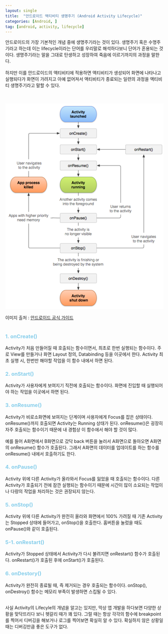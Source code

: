 ```yaml
---
layout: single
title:  "안드로이드 액티비티 생명주기 (Android Activity Lifecycle)"
categories: [Android, ]
tag: [android, activity, lifecycle]
---
```


안드로이드의 가장 기본적인 개념 중에 생명주기라는 것이 있다. 생명주기 혹은 수명주기라고 하는데 이는 lifecycle이라는 단어를 우리말로 해석하다보니 단어가 혼용되는 것이다. 생명주기라는 말을 그대로 탄생하고 성장하여 죽음에 이르기까지의 과정을 말한다.
<br/><br/>
하지만 이를 안드로이드의 액티비티에 적용하면 액티비티가 생성되어 화면에 나타나고 실행되다가 화면이 가려지고 아예 없어져서 액티비티가 종료되는 일련의 과정을 액티비티 생명주기라고 말할 수 있다.
<br/><br/><br/>

![activity_lifecycle.png](/images/2022-08-14-android-activity-lifecycle/activity_lifecycle.png)
<br/>

이미지 출처 : [안드로이드 공식 가이드](https://developer.android.com/guide/components/activities/activity-lifecycle)
<br/><br/>

### <span style="color: skyblue">**1. onCreate()**</span>
Activity가 처음 만들어질 때 호출되는 함수이면서, 최초로 한번 실행되는 함수이다. 주로 View를 만들거나 화면 Layout 정의, Databinding 등을 이곳에서 한다. Activity 최초 실행 시, 한번만 해야할 작업을 이 함수 내에서 하면 된다.
<br/>

### <span style="color: skyblue">**2. onStart()**</span>
Activity가 사용자에게 보여지기 직전에 호출되는 함수이다. 화면에 진입할 때 실행되어야 하는 작업을 이곳에서 하면 된다.
<br/>

### <span style="color: skyblue">**3. onResume()**</span>
Activity가 비로소화면에 보여지는 단계이며 사용자에게 Focus를 잡은 상태이다. onResume()까지 호출되면 Activity는 Running 상태가 된다. onResume()은 굉장히 자주 호출되는 함수이기 때문에 내 경험상 이 함수에서 해야 할 것이 많다.
<br/><br/>
예를 들어 A화면에서 B화면으로 갔닥 back 버튼을 눌러서 A화면으로 돌아오면 A화면의 onResume() 함수가 호출된다. 그래서 A화면의 데이터를 업데이트를 하는 함수를 onResume() 내에서 호출하기도 한다.
<br/>

### <span style="color: skyblue">**4. onPause()**</span>
Activity 위에 다른 Activity가 올라와서 Focus를 잃었을 때 호출되는 함수이다. 다른 Activity가 호출되기 전에 잠깐 실행되는 함수이기 때문에 시간이 많이 소요되는 작업이나 다량의 작업을 처리하는 것은 권장되지 않는다.
<br/>

### <span style="color: skyblue">**5. onStop()**</span>
Activity 위에 다른 Activity가 완전히 올라와 화면에서 100% 가려질 때 기존 Activity는 Stopped 상태에 들어가고, onStop()을 호출한다. 홈버튼을 눌렀을 때도 onPause()와 같이 호출된다.
<br/>

### <span style="color: skyblue">**5-1. onRestart()**</span>
Activity가 Stopped 상태에서 Activity가 다시 불려지면 onRestart() 함수가 호출된다. onRestart()가 호출된 후에 onStart()가 호출된다.
<br/>

### <span style="color: skyblue">**6. onDestory()**</span>
Activity가 완전히 종료될 때, 즉 제거되는 경우 호출되는 함수이다. onStop(), onDestroy() 함수는 메모리 부족이 발생하면 스킵될 수 있다.
<br/><br/>

사실 Activity의 Lifecyle의 개념을 알고는 있지만, 막상 앱 개발을 하다보면 다양한 상황을 맞닥뜨리다 보니 헷갈리 때가 꽤 있다. 그럴 때는 항상 각각의 함수에 breakpoint를 찍어서 디버깅을 해보거나 로그를 찍어보면 확실히 알 수 있다. 확실하지 않은 상황일 때는 디버깅만큼 좋은 도구가 없다.
